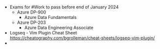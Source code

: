 - Exams for #Work to pass before end of January 2024
	- Azure DP-900
		- Azure Data Fundamentals
	- Azure DP-203
		- Azure Data Engineering Associate
- Logseq - Vim Plugin Cheat Sheet https://cheatography.com/bgrolleman/cheat-sheets/logseq-vim-plugin/
-